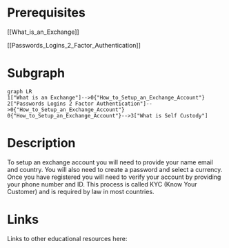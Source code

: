 # Prerequisites
[[What_is_an_Exchange]]


[[Passwords_Logins_2_Factor_Authentication]]

# Subgraph

```mermaid
graph LR
1["What is an Exchange"]-->0{"How_to_Setup_an_Exchange_Account"}
2["Passwords Logins 2 Factor Authentication"]-->0{"How_to_Setup_an_Exchange_Account"}
0{"How_to_Setup_an_Exchange_Account"}-->3["What is Self Custody"]
```



# Description
  
To setup an exchange account you will need to provide your name email and country. You will also need to create a password and select a currency. Once you have registered you will need to verify your account by providing your phone number and ID. This process is called KYC (Know Your Customer) and is required by law in most countries.

# Links
Links to other educational resources here: